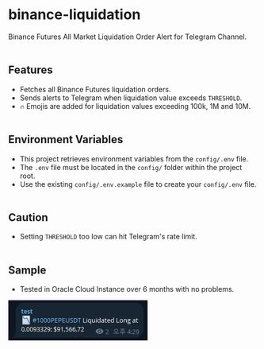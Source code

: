 # binance-liquidation
Binance Futures All Market Liquidation Order Alert for Telegram Channel.<br><br>

## Features
- Fetches all Binance Futures liquidation orders.
- Sends alerts to Telegram when liquidation value exceeds `THRESHOLD`.
- `🔥` Emojis are added for liquidation values exceeding 100k, 1M and 10M.<br><br>

## Environment Variables
- This project retrieves environment variables from the `config/.env` file.
- The `.env` file must be located in the `config/` folder within the project root.
- Use the existing `config/.env.example` file to create your `config/.env` file.<br><br>

## Caution
- Setting `THRESHOLD` too low can hit Telegram's rate limit.<br><br>

## Sample
- Tested in Oracle Cloud Instance over 6 months with no problems.
<img src="sample/alertSample.png" alt="Alt text" width="281"/>
